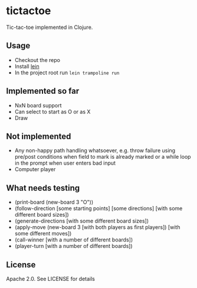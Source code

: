 # tictactoe

Tic-tac-toe implemented in Clojure.

## Usage

- Checkout the repo
- Install [lein](https://leiningen.org/#install)
- In the project root run `lein trampoline run`

## Implemented so far

- NxN board support
- Can select to start as O or as X
- Draw

## Not implemented

- Any non-happy path handling whatsoever, e.g. throw failure using pre/post conditions when field to mark is already marked or a while loop in the prompt when user enters bad input
- Computer player

## What needs testing

- (print-board (new-board 3 "O"))
- (follow-direction [some starting points] [some directions] [with some different board sizes])
- (generate-directions [with some different board sizes])
- (apply-move (new-board 3 [with both players as first players]) [with some different moves])
- (call-winner [with a number of different boards])
- (player-turn [with a number of different boards])

## License

Apache 2.0. See LICENSE for details

